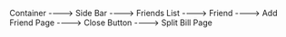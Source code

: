 Container
----> Side Bar
      ----> Friends List
           ----> Friend
           ----> Add Friend Page 
           ----> Close Button
----> Split Bill Page 